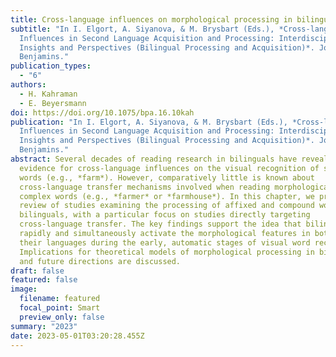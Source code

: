 ```yaml
---
title: Cross-language influences on morphological processing in bilinguals
subtitle: "In I. Elgort, A. Siyanova, & M. Brysbart (Eds.), *Cross-language
  Influences in Second Language Acquisition and Processing: Interdisciplinary
  Insights and Perspectives (Bilingual Processing and Acquisition)*. John
  Benjamins."
publication_types:
  - "6"
authors:
  - H. Kahraman
  - E. Beyersmann
doi: https://doi.org/10.1075/bpa.16.10kah
publication: "In I. Elgort, A. Siyanova, & M. Brysbart (Eds.), *Cross-language
  Influences in Second Language Acquisition and Processing: Interdisciplinary
  Insights and Perspectives (Bilingual Processing and Acquisition)*. John
  Benjamins."
abstract: Several decades of reading research in bilinguals have revealed
  evidence for cross-language influences on the visual recognition of simple
  words (e.g., *farm*). However, comparatively little is known about
  cross-language transfer mechanisms involved when reading morphologically
  complex words (e.g., *farmer* or *farmhouse*). In this chapter, we provide a
  review of studies examining the processing of affixed and compound words in
  bilinguals, with a particular focus on studies directly targeting
  cross-language transfer. The key findings support the idea that bilinguals
  rapidly and simultaneously activate the morphological features in both of
  their languages during the early, automatic stages of visual word recognition.
  Implications for theoretical models of morphological processing in bilinguals
  and future directions are discussed.
draft: false
featured: false
image:
  filename: featured
  focal_point: Smart
  preview_only: false
summary: "2023"
date: 2023-05-01T03:20:28.455Z
---
```

